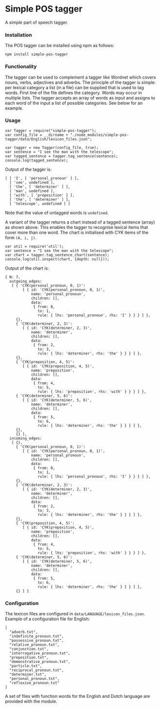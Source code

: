 # Simple POS tagger
A simple part of speech tagger.

### Installation
The POS tagger can be installed using npm as follows:
```
npm install simple-pos-tagger
```

### Functionality
The tagger can be used to complement a tagger like Wordnet which covers nouns, verbs, adjectives and adverbs. The principle of the tagger is simple: per lexical category a list (in a file) can be supplied that is used to tag words. First line of the file defines the category. Words may occur in multiple lists.
The tagger accepts an array of words as input and assigns to each word of the input a list of possible categories. See below for an example.

### Usage
```
var Tagger = require("simple-pos-tagger");
var config_file = __dirname + "./node_modules/simple-pos-tagger/data/English/lexicon_files.json";

var tagger = new Tagger(config_file, true);
var sentence = "I see the man with the telescope";
var tagged_sentence = tagger.tag_sentence(sentence);
console.log(tagged_sentence);
```
Output of the tagger is:
```
[ [ 'I', [ 'personal_pronoun' ] ],
  [ 'see', undefined ],
  [ 'the', [ 'determiner' ] ],
  [ 'man', undefined ],
  [ 'with', [ 'preposition' ] ],
  [ 'the', [ 'determiner' ] ],
  [ 'telescope', undefined ] ]
```
Note that the value of untagged words is `undefined`.


A variant of the tagger returns a chart instead of a tagged sentence (array) as shown above. This enables the tagger to recognise lexical items that cover more than one word.
The chart is initialised with CYK items of the form `(A, i, j)`.
```
var util = require('util');
var sentence = "I see the man with the telescope";
var chart = tagger.tag_sentence_chart(sentence);
console.log(util.inspect(chart, {depth: null}));
```
Output of the chart is:
```
{ N: 7,
  outgoing_edges:
   [ { 'CYK(personal_pronoun, 0, 1)':
        [ { id: 'CYK(personal_pronoun, 0, 1)',
            name: 'personal_pronoun',
            children: [],
            data:
             { from: 0,
               to: 1,
               rule: { lhs: 'personal_pronoun', rhs: 'I' } } } ] },
     {},
     { 'CYK(determiner, 2, 3)':
        [ { id: 'CYK(determiner, 2, 3)',
            name: 'determiner',
            children: [],
            data:
             { from: 2,
               to: 3,
               rule: { lhs: 'determiner', rhs: 'the' } } } ] },
     {},
     { 'CYK(preposition, 4, 5)':
        [ { id: 'CYK(preposition, 4, 5)',
            name: 'preposition',
            children: [],
            data:
             { from: 4,
               to: 5,
               rule: { lhs: 'preposition', rhs: 'with' } } } ] },
     { 'CYK(determiner, 5, 6)':
        [ { id: 'CYK(determiner, 5, 6)',
            name: 'determiner',
            children: [],
            data:
             { from: 5,
               to: 6,
               rule: { lhs: 'determiner', rhs: 'the' } } } ] },
     {},
     {} ],
  incoming_edges:
   [ {},
     { 'CYK(personal_pronoun, 0, 1)':
        [ { id: 'CYK(personal_pronoun, 0, 1)',
            name: 'personal_pronoun',
            children: [],
            data:
             { from: 0,
               to: 1,
               rule: { lhs: 'personal_pronoun', rhs: 'I' } } } ] },
     {},
     { 'CYK(determiner, 2, 3)':
        [ { id: 'CYK(determiner, 2, 3)',
            name: 'determiner',
            children: [],
            data:
             { from: 2,
               to: 3,
               rule: { lhs: 'determiner', rhs: 'the' } } } ] },
     {},
     { 'CYK(preposition, 4, 5)':
        [ { id: 'CYK(preposition, 4, 5)',
            name: 'preposition',
            children: [],
            data:
             { from: 4,
               to: 5,
               rule: { lhs: 'preposition', rhs: 'with' } } } ] },
     { 'CYK(determiner, 5, 6)':
        [ { id: 'CYK(determiner, 5, 6)',
            name: 'determiner',
            children: [],
            data:
             { from: 5,
               to: 6,
               rule: { lhs: 'determiner', rhs: 'the' } } } ] },
     {} ] }
```

### Configuration

The lexicon files are configured in `data/LANGUAGE/lexicon_files.json`. Example of a configuration file for English:
```
[
  "adverb.txt",
  "indefinite_pronoun.txt",
  "possessive_pronoun.txt",
  "relative_pronoun.txt",
  "conjunction.txt",
  "interrogative_pronoun.txt",
  "preposition.txt",
  "demonstrative_pronoun.txt",
  "particle.txt",
  "reciprocal_pronoun.txt",
  "determiner.txt",
  "personal_pronoun.txt",
  "reflexive_pronoun.txt"
]
```
A set of files with function words for the English and Dutch language are provided with the module.
